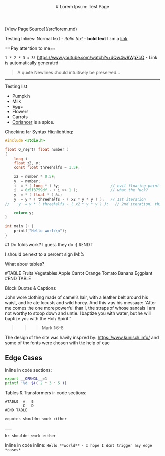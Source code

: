 <header>
# Lorem Ipsum: Test Page
</header>
<!-- 
This page documents my own additions to GFM Markdown
Centered around being really easy to remember
and simple to use while writing.
New syntax is mainly added where writing it out in HTML would be either tedious or break the flow of the document;
Sometimes a new transformer is added, they work like this:
'''
#transformer
Content to be passed to transformer
#END transformer
'''
Transformer content is then substitiuted into the document,
Current transformers are: TABLE, f

I call it nesdown

Nesdown due to implementation limitations won't handle any very complex structure, eg: nested lists
This is where you use HTML if markdown fails you

Nesdown tries its best to output valid HTML whenever possible

TODO: Nested markdown inlines
-->
<!-- You can use markdown in HTML blocks, no problem  -->
<div class='txt-c'>[View Page Source](/src/lorem.md)</div>

<!-- These are as you'd expect -->
Testing Inlines:
Normal text - *italic text* - **bold text**
I am a [link](https://example.com)

==Pay attention to me==

`1 * 2 * 3 = 3!`
https://www.youtube.com/watch?v=dQw4w9WgXcQ - Link is automatically generated
> A quote
Newlines should intuitively
be preserved...

---

Testing list
- Pumpkin
- Milk
- Eggs
- Flowers
- Carrots
- [Coriander](https://en.wikipedia.org/wiki/Coriander)
is a spice.

Checking for Syntax Highlighting:
```c
#include <stdio.h>

float Q_rsqrt( float number )
{
    long i;
    float x2, y;
    const float threehalfs = 1.5F;

    x2 = number * 0.5F;
    y  = number;
    i  = * ( long * ) &y;                       // evil floating point bit level hacking
    i  = 0x5f3759df - ( i >> 1 );               // what the fuck? 
    y  = * ( float * ) &i;
    y  = y * ( threehalfs - ( x2 * y * y ) );   // 1st iteration
//    y  = y * ( threehalfs - ( x2 * y * y ) );   // 2nd iteration, this can be removed

    return y;
}

int main () {
    printf("Hello world\n");
}
```
<!-- Folds can be created with the 'f'old transformer -->
#f Do folds work?
I guess they do :)
#END f

<!-- IM:... will add `...` to the article margin -->
I should be next to a percent sign IM:%

What about tables?
<!-- 
My own table syntax:
Rows are separated by lines
Columns are seperated by any amount of spaces and at least 1 tab.
-->
#TABLE	Fruits	Vegetables
		Apple	Carrot
		Orange	Tomato
		Banana	Eggplant
#END TABLE

Block Quotes & Captions:
<!-- Pretty simple here too, the last line automatically becomes the caption -->
>>>
John wore clothing made of camel’s hair, with a leather belt around his waist,
and he ate locusts and wild honey. 
And this was his message: “After me comes the one more powerful than I, the straps of whose sandals I am not worthy to stoop down and untie.  I baptize you with water, but he will baptize you with the Holy Spirit.”
>>> Mark 1:6-8

The design of the site was havily inspired by: https://www.kunisch.info/
and some of the fonts were chosen with the help of cae

## Edge Cases
Inline in code sections:
```sh
export __OPENGL__=1
printf '%d' $(( 2 * 3 * 5 ))
```

Tables & Transformers in code sections:
```
#TABLE	A	B
		C	D
#END TABLE

>quotes shouldnt work either

___

hr shouldnt work either
```

Inline in code inline:
`Hello **world** - I hope I dont trigger any edge *cases*`

